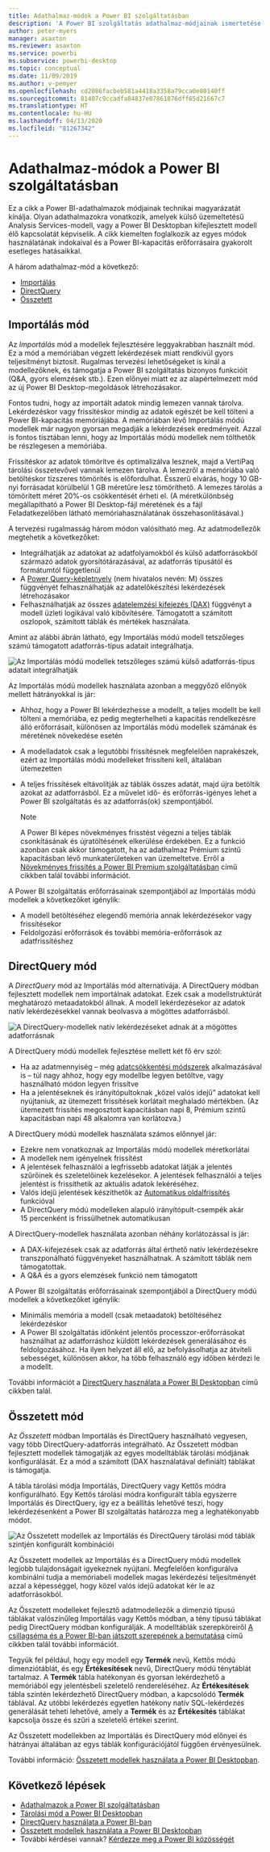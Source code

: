 ```yaml
---
title: Adathalmaz-módok a Power BI szolgáltatásban
description: 'A Power BI szolgáltatás adathalmaz-módjainak ismertetése: Importálás, DirectQuery és Összetett.'
author: peter-myers
manager: asaxton
ms.reviewer: asaxton
ms.service: powerbi
ms.subservice: powerbi-desktop
ms.topic: conceptual
ms.date: 11/09/2019
ms.author: v-pemyer
ms.openlocfilehash: cd2086facbeb581a4418a3358a79cca0e80140ff
ms.sourcegitcommit: 81407c9ccadfa84837e07861876dff65d21667c7
ms.translationtype: HT
ms.contentlocale: hu-HU
ms.lasthandoff: 04/13/2020
ms.locfileid: "81267342"
---
```

# <a name="dataset-modes-in-the-power-bi-service"></a>Adathalmaz-módok a Power BI szolgáltatásban

Ez a cikk a Power BI-adathalmazok módjainak technikai magyarázatát kínálja. Olyan adathalmazokra vonatkozik, amelyek külső üzemeltetésű Analysis Services-modell, vagy a Power BI Desktopban kifejlesztett modell élő kapcsolatát képviselik. A cikk kiemelten foglalkozik az egyes módok használatának indokaival és a Power BI-kapacitás erőforrásaira gyakorolt esetleges hatásaikkal.

A három adathalmaz-mód a következő:

- [Importálás](#import-mode)
- [DirectQuery](#directquery-mode)
- [Összetett](#composite-mode)

## <a name="import-mode"></a>Importálás mód

Az _Importálás_ mód a modellek fejlesztésére leggyakrabban használt mód. Ez a mód a memóriában végzett lekérdezések miatt rendkívül gyors teljesítményt biztosít. Rugalmas tervezési lehetőségeket is kínál a modellezőknek, és támogatja a Power BI szolgáltatás bizonyos funkcióit (Q&A, gyors elemzések stb.). Ezen előnyei miatt ez az alapértelmezett mód az új Power BI Desktop-megoldások létrehozásakor.

Fontos tudni, hogy az importált adatok mindig lemezen vannak tárolva. Lekérdezéskor vagy frissítéskor mindig az adatok egészét be kell tölteni a Power BI-kapacitás memóriájába. A memóriában lévő Importálás módú modellek már nagyon gyorsan megadják a lekérdezések eredményeit. Azzal is fontos tisztában lenni, hogy az Importálás módú modellek nem tölthetők be részlegesen a memóriába.

Frissítéskor az adatok tömörítve és optimalizálva lesznek, majd a VertiPaq tárolási összetevővel vannak lemezen tárolva. A lemezről a memóriába való betöltéskor tízszeres tömörítés is előfordulhat. Ésszerű elvárás, hogy 10 GB-nyi forrásadat körülbelül 1 GB méretűre lesz tömöríthető. A lemezes tárolás a tömörített méret 20%-os csökkentését érheti el. (A méretkülönbség megállapítható a Power BI Desktop-fájl méretének és a fájl Feladatkezelőben látható memóriahasználatának összehasonlításával.)

A tervezési rugalmasság három módon valósítható meg. Az adatmodellezők megtehetik a következőket:

- Integrálhatják az adatokat az adatfolyamokból és külső adatforrásokból származó adatok gyorsítótárazásával, az adatforrás típusától és formátumtól függetlenül
- A [Power Query-képletnyelv](/powerquery-m/) (nem hivatalos nevén: M) összes függvényét felhasználhatják az adatelőkészítési lekérdezések létrehozásakor
- Felhasználhatják az összes [adatelemzési kifejezés (DAX)](/dax/) függvényt a modell üzleti logikával való kibővítésére. Támogatott a számított oszlopok, számított táblák és mértékek használata.

Amint az alábbi ábrán látható, egy Importálás módú modell tetszőleges számú támogatott adatforrás-típus adatait integrálhatja.

![Az Importálás módú modellek tetszőleges számú külső adatforrás-típus adatait integrálhatják](media/service-dataset-modes-understand/import-model.png)

Az Importálás módú modellek használata azonban a meggyőző előnyök mellett hátrányokkal is jár:

- Ahhoz, hogy a Power BI lekérdezhesse a modellt, a teljes modellt be kell tölteni a memóriába, ez pedig megterhelheti a kapacitás rendelkezésre álló erőforrásait, különösen az Importálás módú modellek számának és méretének növekedése esetén
- A modelladatok csak a legutóbbi frissítésnek megfelelően naprakészek, ezért az Importálás módú modelleket frissíteni kell, általában ütemezetten
- A teljes frissítések eltávolítják az táblák összes adatát, majd újra betöltik azokat az adatforrásból. Ez a művelet idő- és erőforrás-igényes lehet a Power BI szolgáltatás és az adatforrás(ok) szempontjából.

    > [!NOTE]
    > A Power BI képes növekményes frisstést végezni a teljes táblák csonkításának és újratöltésének elkerülése érdekében. Ez a funkció azonban csak akkor támogatott, ha az adathalmaz Prémium szintű kapacitásban lévő munkaterületeken van üzemeltetve. Erről a [Növekményes frissítés a Power BI Premium szolgáltatásban](service-premium-incremental-refresh.md) című cikkben talál további információt.

A Power BI szolgáltatás erőforrásainak szempontjából az Importálás módú modellek a következőket igénylik:

- A modell betöltéséhez elegendő memória annak lekérdezésekor vagy frissítésekor
- Feldolgozási erőforrások és további memória-erőforrások az adatfrissítéshez

## <a name="directquery-mode"></a>DirectQuery mód

A _DirectQuery_ mód az Importálás mód alternatívája. A DirectQuery módban fejlesztett modellek nem importálnak adatokat. Ezek csak a modellstruktúrát meghatározó metaadatokból állnak. A modell lekérdezésekor az adatok natív lekérdezésekkel vannak beolvasva a mögöttes adatforrásból.

![A DirectQuery-modellek natív lekérdezéseket adnak át a mögöttes adatforrásnak](media/service-dataset-modes-understand/direct-query-model.png)

A DirectQuery módú modellek fejlesztése mellett két fő érv szól:

- Ha az adatmennyiség – még [adatcsökkentési módszerek](guidance/import-modeling-data-reduction.md) alkalmazásával is – túl nagy ahhoz, hogy egy modellbe legyen betöltve, vagy használható módon legyen frissítve
- Ha a jelentéseknek és irányítópultoknak „közel valós idejű” adatokat kell nyújtaniuk, az ütemezett frissítések korlátait meghaladó mértékben. (Az ütemezett frissítés megosztott kapacitásban napi 8, Prémium szintű kapacitásban napi 48 alkalomra van korlátozva.)

A DirectQuery módú modellek használata számos előnnyel jár:

- Ezekre nem vonatkoznak az Importálás módú modellek méretkorlátai
- A modellek nem igényelnek frissítést
- A jelentések felhasználói a legfrissebb adatokat látják a jelentés szűrőinek és szeletelőinek kezelésekor. A jelentések felhasználói a teljes jelentést is frissíthetik az aktuális adatok lekéréséhez.
- Valós idejű jelentések készíthetők az [Automatikus oldalfrissítés](desktop-automatic-page-refresh.md) funkcióval
- A DirectQuery módú modelleken alapuló irányítópult-csempék akár 15 percenként is frissülhetnek automatikusan

A DirectQuery-modellek használata azonban néhány korlátozással is jár:

- A DAX-kifejezések csak az adatforrás által érthető natív lekérdezésekre transzponálható függvényeket használhatnak. A számított táblák nem támogatottak.
- A Q&A és a gyors elemzések funkció nem támogatott

A Power BI szolgáltatás erőforrásainak szempontjából a DirectQuery módú modellek a következőket igénylik:

- Minimális memória a modell (csak metaadatok) betöltéséhez lekérdezéskor
- A Power BI szolgáltatás időnként jelentős processzor-erőforrásokat használhat az adatforráshoz küldött lekérdezések generálásához és feldolgozásához. Ha ilyen helyzet áll elő, az befolyásolhatja az átviteli sebességet, különösen akkor, ha több felhasználó egy időben kérdezi le a modellt.

További információt a [DirectQuery használata a Power BI Desktopban](desktop-use-directquery.md) című cikkben talál.

## <a name="composite-mode"></a>Összetett mód

Az _Összetett_ módban Importálás és DirectQuery használható vegyesen, vagy több DirectQuery-adatforrás integrálható. Az Összetett módban fejlesztett modellek támogatják az egyes modelltáblák tárolási módjának konfigurálását. Ez a mód a számított (DAX használatával definiált) táblákat is támogatja.

A tábla tárolási módja Importálás, DirectQuery vagy Kettős módra konfigurálható. Egy Kettős tárolási módra konfigurált tábla egyszerre Importálás és DirectQuery, így ez a beállítás lehetővé teszi, hogy lekérdezésenként a Power BI szolgáltatás határozza meg a leghatékonyabb módot.

![Az Összetett modellek az Importálás és DirectQuery tárolási mód táblák szintjén konfigurált kombinációi](media/service-dataset-modes-understand/composite-model.png)

Az Összetett modellek az Importálás és a DirectQuery módú modellek legjobb tulajdonságait igyekeznek nyújtani. Megfelelően konfigurálva kombinálni tudja a memóriabeli modellek magas lekérdezési teljesítményét azzal a képességgel, hogy közel valós idejű adatokat kér le az adatforrásokból.

Az Összetett modelleket fejlesztő adatmodellezők a dimenzió típusú táblákat valószínűleg Importálás vagy Kettős módban, a tény típusú táblákat pedig DirectQuery módban konfigurálják. A modelltáblák szerepköreiről [A csillagséma és a Power BI-ban játszott szerepének a bemutatása](guidance/star-schema.md) című cikkben talál további információt.

Tegyük fel például, hogy egy modell egy **Termék** nevű, Kettős módú dimenziótáblát, és egy **Értékesítések** nevű, DirectQuery módú ténytáblát tartalmaz. A **Termék** tábla hatékonyan és gyorsan lekérdezhető a memóriából egy jelentésbeli szeletelő rendereléséhez. Az **Értékesítések** tábla szintén lekérdezhető DirectQuery módban, a kapcsolódó **Termék** táblával. Az utóbbi lekérdezés egyetlen hatékony natív SQL-lekérdezés generálását teheti lehetővé, amely a **Termék** és az **Értékesítés** táblákat kapcsolja össze és szűri a szeletelő értékei szerint.

Az Összetett modellekben az Importálás és DirectQuery mód előnyei és hátrányai általában az egys táblák konfigurációjától függően érvényesülnek.

További információ: [Összetett modellek használata a Power BI Desktopban](desktop-composite-models.md).

## <a name="next-steps"></a>Következő lépések

- [Adathalmazok a Power BI szolgáltatásban](service-dataset-modes-understand.md)
- [Tárolási mód a Power BI Desktopban](desktop-storage-mode.md)
- [DirectQuery használata a Power BI-ban](desktop-directquery-about.md)
- [Összetett modellek használata a Power BI Desktopban](desktop-composite-models.md)
- További kérdései vannak? [Kérdezze meg a Power BI közösségét](https://community.powerbi.com/)
